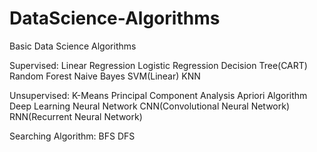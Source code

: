 # DataScience-Algorithms
Basic Data Science Algorithms

Supervised:
Linear Regression
Logistic Regression
Decision Tree(CART)
Random Forest
Naive Bayes
SVM(Linear)
KNN

Unsupervised:
K-Means
Principal Component Analysis
Apriori Algorithm
Deep Learning
Neural Network
CNN(Convolutional Neural Network)
RNN(Recurrent Neural Network)

Searching Algorithm:
BFS
DFS
